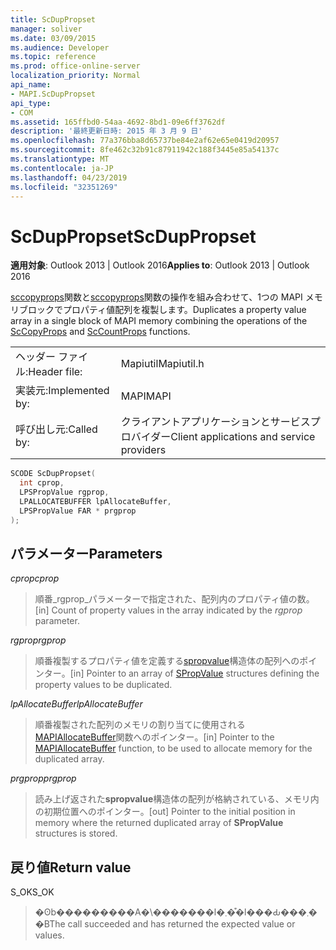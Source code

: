 ```yaml
---
title: ScDupPropset
manager: soliver
ms.date: 03/09/2015
ms.audience: Developer
ms.topic: reference
ms.prod: office-online-server
localization_priority: Normal
api_name:
- MAPI.ScDupPropset
api_type:
- COM
ms.assetid: 165ffbd0-54aa-4692-8bd1-09e6ff3762df
description: '最終更新日時: 2015 年 3 月 9 日'
ms.openlocfilehash: 77a376bba8d65737be84e2af62e65e0419d20957
ms.sourcegitcommit: 8fe462c32b91c87911942c188f3445e85a54137c
ms.translationtype: MT
ms.contentlocale: ja-JP
ms.lasthandoff: 04/23/2019
ms.locfileid: "32351269"
---
```

# <a name="scduppropset"></a><span data-ttu-id="7e34d-103">ScDupPropset</span><span class="sxs-lookup"><span data-stu-id="7e34d-103">ScDupPropset</span></span>

  
  
<span data-ttu-id="7e34d-104">**適用対象**: Outlook 2013 | Outlook 2016</span><span class="sxs-lookup"><span data-stu-id="7e34d-104">**Applies to**: Outlook 2013 | Outlook 2016</span></span> 
  
<span data-ttu-id="7e34d-105">[sccopyprops](sccopyprops.md)関数と[sccopyprops](sccountprops.md)関数の操作を組み合わせて、1つの MAPI メモリブロックでプロパティ値配列を複製します。</span><span class="sxs-lookup"><span data-stu-id="7e34d-105">Duplicates a property value array in a single block of MAPI memory combining the operations of the [ScCopyProps](sccopyprops.md) and [ScCountProps](sccountprops.md) functions.</span></span> 
  
|||
|:-----|:-----|
|<span data-ttu-id="7e34d-106">ヘッダー ファイル:</span><span class="sxs-lookup"><span data-stu-id="7e34d-106">Header file:</span></span>  <br/> |<span data-ttu-id="7e34d-107">Mapiutil</span><span class="sxs-lookup"><span data-stu-id="7e34d-107">Mapiutil.h</span></span>  <br/> |
|<span data-ttu-id="7e34d-108">実装元:</span><span class="sxs-lookup"><span data-stu-id="7e34d-108">Implemented by:</span></span>  <br/> |<span data-ttu-id="7e34d-109">MAPI</span><span class="sxs-lookup"><span data-stu-id="7e34d-109">MAPI</span></span>  <br/> |
|<span data-ttu-id="7e34d-110">呼び出し元:</span><span class="sxs-lookup"><span data-stu-id="7e34d-110">Called by:</span></span>  <br/> |<span data-ttu-id="7e34d-111">クライアントアプリケーションとサービスプロバイダー</span><span class="sxs-lookup"><span data-stu-id="7e34d-111">Client applications and service providers</span></span>  <br/> |
   
```cpp
SCODE ScDupPropset(
  int cprop,
  LPSPropValue rgprop,
  LPALLOCATEBUFFER lpAllocateBuffer,
  LPSPropValue FAR * prgprop
);
```

## <a name="parameters"></a><span data-ttu-id="7e34d-112">パラメーター</span><span class="sxs-lookup"><span data-stu-id="7e34d-112">Parameters</span></span>

 <span data-ttu-id="7e34d-113">_cprop_</span><span class="sxs-lookup"><span data-stu-id="7e34d-113">_cprop_</span></span>
  
> <span data-ttu-id="7e34d-114">順番_rgprop_パラメーターで指定された、配列内のプロパティ値の数。</span><span class="sxs-lookup"><span data-stu-id="7e34d-114">[in] Count of property values in the array indicated by the  _rgprop_ parameter.</span></span> 
    
 <span data-ttu-id="7e34d-115">_rgprop_</span><span class="sxs-lookup"><span data-stu-id="7e34d-115">_rgprop_</span></span>
  
> <span data-ttu-id="7e34d-116">順番複製するプロパティ値を定義する[spropvalue](spropvalue.md)構造体の配列へのポインター。</span><span class="sxs-lookup"><span data-stu-id="7e34d-116">[in] Pointer to an array of [SPropValue](spropvalue.md) structures defining the property values to be duplicated.</span></span> 
    
 <span data-ttu-id="7e34d-117">_lpAllocateBuffer_</span><span class="sxs-lookup"><span data-stu-id="7e34d-117">_lpAllocateBuffer_</span></span>
  
> <span data-ttu-id="7e34d-118">順番複製された配列のメモリの割り当てに使用される[MAPIAllocateBuffer](mapiallocatebuffer.md)関数へのポインター。</span><span class="sxs-lookup"><span data-stu-id="7e34d-118">[in] Pointer to the [MAPIAllocateBuffer](mapiallocatebuffer.md) function, to be used to allocate memory for the duplicated array.</span></span> 
    
 <span data-ttu-id="7e34d-119">_prgprop_</span><span class="sxs-lookup"><span data-stu-id="7e34d-119">_prgprop_</span></span>
  
> <span data-ttu-id="7e34d-120">読み上げ返された**spropvalue**構造体の配列が格納されている、メモリ内の初期位置へのポインター。</span><span class="sxs-lookup"><span data-stu-id="7e34d-120">[out] Pointer to the initial position in memory where the returned duplicated array of **SPropValue** structures is stored.</span></span> 
    
## <a name="return-value"></a><span data-ttu-id="7e34d-121">戻り値</span><span class="sxs-lookup"><span data-stu-id="7e34d-121">Return value</span></span>

<span data-ttu-id="7e34d-122">S_OK</span><span class="sxs-lookup"><span data-stu-id="7e34d-122">S_OK</span></span> 
  
> <span data-ttu-id="7e34d-123">�ʘb���������A�\�������l�܂��͒l���Ԃ���܂��B</span><span class="sxs-lookup"><span data-stu-id="7e34d-123">The call succeeded and has returned the expected value or values.</span></span>
    

